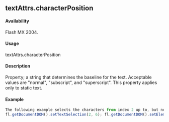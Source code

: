## textAttrs.characterPosition

#### Availability

Flash MX 2004.

#### Usage

textAttrs.characterPosition

#### Description

Property; a string that determines the baseline for the text. Acceptable values are "normal", "subscript", and
"superscript". This property applies only to static text.

#### Example

```javascript
The following example selects the characters from index 2 up to, but not including, index 6 of the selected text field and sets the characterPosition property to subscript:
fl.getDocumentDOM().setTextSelection(2, 6); fl.getDocumentDOM().setElementTextAttr("characterPosition", "subscript");

```